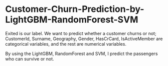 # Customer-Churn-Prediction-by-LightGBM-RandomForest-SVM


Exited is our label. We want to predict whether a customer churns or not; CustomerId, Surname, Geography, Gender, HasCrCard, IsActiveMember are categorical variables, and the rest are numerical variables.

By using the LightGBM, RandomForest and SVM, I predict the passengers who can survive or not.
